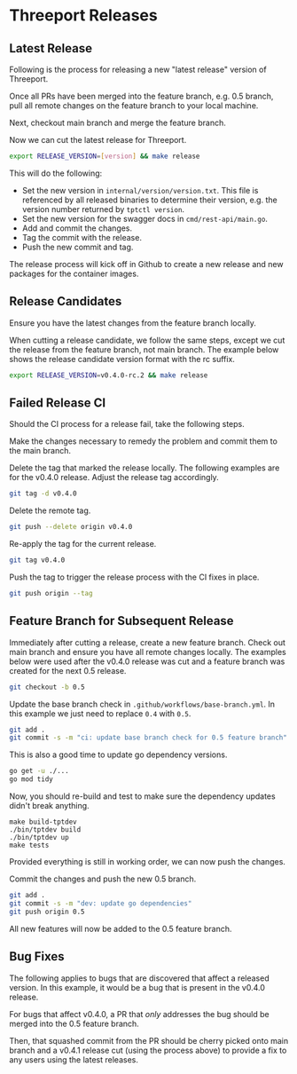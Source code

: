 # Threeport Releases

## Latest Release

Following is the process for releasing a new "latest release" version of Threeport.

Once all PRs have been merged into the feature branch, e.g. 0.5 branch, pull
all remote changes on the feature branch to your local machine.

Next, checkout main branch and merge the feature branch.

Now we can cut the latest release for Threeport.

```bash
export RELEASE_VERSION=[version] && make release
```

This will do the following:

* Set the new version in `internal/version/version.txt`.  This file is
  referenced by all released binaries to determine their version, e.g. the
  version number returned by `tptctl version`.
* Set the new version for the swagger docs in `cmd/rest-api/main.go`.
* Add and commit the changes.
* Tag the commit with the release.
* Push the new commit and tag.

The release process will kick off in Github to create a new release and new
packages for the container images.

## Release Candidates

Ensure you have the latest changes from the feature branch locally.

When cutting a release candidate, we follow the same steps, except we cut the
release from the feature branch, not main branch.  The example below shows the
release candidate version format with the rc suffix.

```bash
export RELEASE_VERSION=v0.4.0-rc.2 && make release
```

## Failed Release CI

Should the CI process for a release fail, take the following steps.

Make the changes necessary to remedy the problem and commit them to the main
branch.

Delete the tag that marked the release locally.  The following examples are for
the v0.4.0 release.  Adjust the release tag accordingly.

```bash
git tag -d v0.4.0
```

Delete the remote tag.

```bash
git push --delete origin v0.4.0
```

Re-apply the tag for the current release.

```bash
git tag v0.4.0
```

Push the tag to trigger the release process with the CI fixes in place.

```bash
git push origin --tag
```

## Feature Branch for Subsequent Release

Immediately after cutting a release, create a new feature branch.  Check out
main branch and ensure you have all remote changes locally.  The examples below
were used after the v0.4.0 release was cut and a feature branch was created for
the next 0.5 release.

```bash
git checkout -b 0.5
```

Update the base branch check in `.github/workflows/base-branch.yml`.  In this
example we just need to replace `0.4` with `0.5`.

```bash
git add .
git commit -s -m "ci: update base branch check for 0.5 feature branch"
```

This is also a good time to update go dependency versions.

```bash
go get -u ./...
go mod tidy
```

Now, you should re-build and test to make sure the dependency updates didn't break
anything.

```
make build-tptdev
./bin/tptdev build
./bin/tptdev up
make tests
```

Provided everything is still in working order, we can now push the changes.

Commit the changes and push the new 0.5 branch.

```bash
git add .
git commit -s -m "dev: update go dependencies"
git push origin 0.5
```


All new features will now be added to the 0.5 feature branch.

## Bug Fixes

The following applies to bugs that are discovered that affect a released
version.  In this example, it would be a bug that is present in the v0.4.0
release.

For bugs that affect v0.4.0, a PR that *only* addresses the bug should be merged
into the 0.5 feature branch.

Then, that squashed commit from the PR should be cherry picked onto main branch
and a v0.4.1 release cut (using the process above) to provide a fix to any users
using the latest releases.

